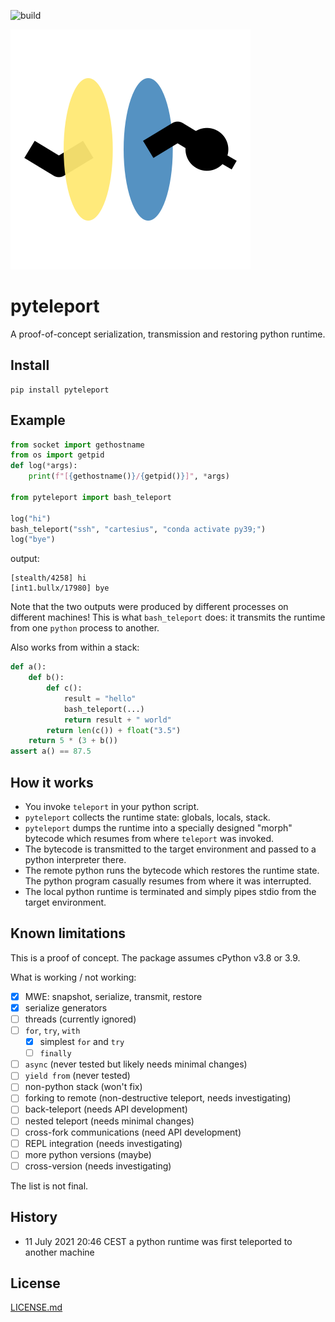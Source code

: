 ![build](https://github.com/pulkin/pyteleport/actions/workflows/test.yml/badge.svg)

![icon](resources/icon-big.svg)

pyteleport
==========

A proof-of-concept serialization, transmission and restoring python runtime.

Install
-------

```
pip install pyteleport
```

Example
-------

```python
from socket import gethostname
from os import getpid
def log(*args):
    print(f"[{gethostname()}/{getpid()}]", *args)

from pyteleport import bash_teleport

log("hi")
bash_teleport("ssh", "cartesius", "conda activate py39;")
log("bye")
```

output:

```
[stealth/4258] hi
[int1.bullx/17980] bye
```

Note that the two outputs were produced by different processes on different machines! This is what
`bash_teleport` does: it transmits the runtime from one `python` process to another.

Also works from within a stack:

```python
def a():
    def b():
        def c():
            result = "hello"
            bash_teleport(...)
            return result + " world"
        return len(c()) + float("3.5")
    return 5 * (3 + b())
assert a() == 87.5
```

How it works
------------

* You invoke `teleport` in your python script.
* `pyteleport` collects the runtime state: globals, locals, stack.
* `pyteleport` dumps the runtime into a specially designed "morph" bytecode
  which resumes from where `teleport` was invoked.
* The bytecode is transmitted to the target environment and passed to a
  python interpreter there.
* The remote python runs the bytecode which restores the runtime state.
  The python program casually resumes from where it was interrupted.
* The local python runtime is terminated and simply pipes stdio from the
  target environment.

Known limitations
-----------------

This is a proof of concept.
The package assumes cPython v3.8 or 3.9.

What is working / not working:

- [x] MWE: snapshot, serialize, transmit, restore
- [x] serialize generators
- [ ] threads (currently ignored)
- [ ] `for`, `try`, `with`
  - [x] simplest `for` and `try`
  - [ ] `finally`
- [ ] `async` (never tested but likely needs minimal changes)
- [ ] `yield from` (never tested)
- [ ] non-python stack (won't fix)
- [ ] forking to remote (non-destructive teleport, needs investigating)
- [ ] back-teleport (needs API development)
- [ ] nested teleport (needs minimal changes)
- [ ] cross-fork communications (need API development)
- [ ] REPL integration (needs investigating)
- [ ] more python versions (maybe)
- [ ] cross-version (needs investigating)

The list is not final.

History
-------

* 11 July 2021 20:46 CEST a python runtime was first teleported to another machine

License
-------

[LICENSE.md](LICENSE.md)

